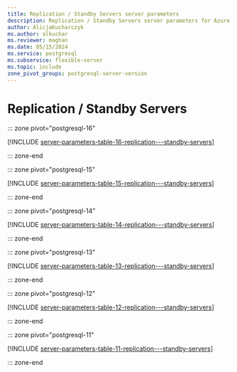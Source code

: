 ```yaml
---
title: Replication / Standby Servers server parameters
description: Replication / Standby Servers server parameters for Azure Database for PostgreSQL - Flexible Server.
author: AlicjaKucharczyk
ms.author: alkuchar
ms.reviewer: maghan
ms.date: 05/15/2024
ms.service: postgresql
ms.subservice: flexible-server
ms.topic: include
zone_pivot_groups: postgresql-server-version
---
```

# Replication / Standby Servers


::: zone pivot="postgresql-16"

[!INCLUDE [server-parameters-table-16-replication---standby-servers](./includes/server-parameters-table-16-replication---standby-servers.md)]

::: zone-end


::: zone pivot="postgresql-15"

[!INCLUDE [server-parameters-table-15-replication---standby-servers](./includes/server-parameters-table-15-replication---standby-servers.md)]

::: zone-end


::: zone pivot="postgresql-14"

[!INCLUDE [server-parameters-table-14-replication---standby-servers](./includes/server-parameters-table-14-replication---standby-servers.md)]

::: zone-end


::: zone pivot="postgresql-13"

[!INCLUDE [server-parameters-table-13-replication---standby-servers](./includes/server-parameters-table-13-replication---standby-servers.md)]

::: zone-end


::: zone pivot="postgresql-12"

[!INCLUDE [server-parameters-table-12-replication---standby-servers](./includes/server-parameters-table-12-replication---standby-servers.md)]

::: zone-end


::: zone pivot="postgresql-11"

[!INCLUDE [server-parameters-table-11-replication---standby-servers](./includes/server-parameters-table-11-replication---standby-servers.md)]

::: zone-end


